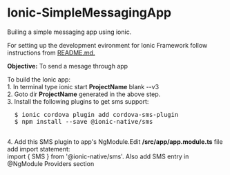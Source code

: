 # Ionic-SimpleMessagingApp
Builing a simple messaging app using ionic.

For setting up the development evironment for Ionic Framework follow instructions from <a href="https://github.com/swap612/DetectiveApp/blob/master/README.md"> README.md. </a><br>
  
<b>Objective:</b> To send a mesage through app <br> 
<p>To build the Ionic app: <br>
  1. In terminal type ionic start <b>ProjectName</b> blank --v3 <br>
  2. Goto dir <b>ProjectName</b> generated in the above step.<br>
  3. Install the following plugins to get sms support:
  <pre>
  $ ionic cordova plugin add cordova-sms-plugin
  $ npm install --save @ionic-native/sms
  </pre>
  4. Add this SMS plugin to app's NgModule.Edit <b> /src/app/app.module.ts</b> file<br> add import statement: <br>import { SMS } from '@ionic-native/sms'. Also add SMS entry in @NgModule Providers section<br>
     
